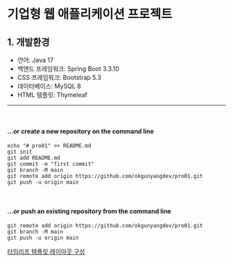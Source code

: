 # 기업형 웹 애플리케이션 프로젝트

## 1. 개발환경

- 언어: Java 17
- 백엔드 프레임워크: Spring Boot 3.3.10
- CSS 프레임워크: Bootstrap 5.3
- 데이터베이스: MySQL 8
- HTML 템플릿: Thymeleaf


----------

<br>

#### …or create a new repository on the command line

```shell
echo "# pro01" >> README.md
git init
git add README.md
git commit -m "first commit"
git branch -M main
git remote add origin https://github.com/okgunyangdev/pro01.git
git push -u origin main
```

<br>

#### …or push an existing repository from the command line

```shell
git remote add origin https://github.com/okgunyangdev/pro01.git
git branch -M main
git push -u origin main
```

<a href="https://www.notion.so/2-4-1d124049e2ca80edb2f6ef4590a8da0d?pvs=4">타임리프 템플릿 레이아웃 구성</a>
